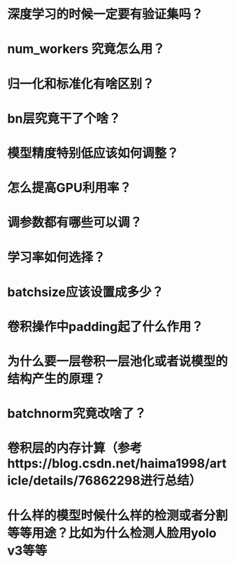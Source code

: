 # 深度学习的时候一定要有验证集吗？

# num_workers 究竟怎么用？

# 归一化和标准化有啥区别？

# bn层究竟干了个啥？

# 模型精度特别低应该如何调整？

# 怎么提高GPU利用率？

# 调参数都有哪些可以调？

# 学习率如何选择？

# batchsize应该设置成多少？

# 卷积操作中padding起了什么作用？

# 为什么要一层卷积一层池化或者说模型的结构产生的原理？

# batchnorm究竟改啥了？

# 卷积层的内存计算（参考https://blog.csdn.net/haima1998/article/details/76862298进行总结）

# 什么样的模型时候什么样的检测或者分割等等用途？比如为什么检测人脸用yolo v3等等
